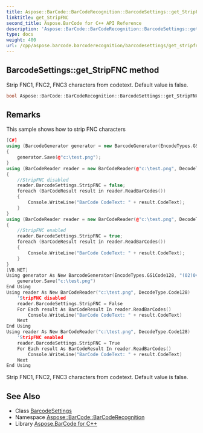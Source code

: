 ```yaml
---
title: Aspose::BarCode::BarCodeRecognition::BarcodeSettings::get_StripFNC method
linktitle: get_StripFNC
second_title: Aspose.BarCode for C++ API Reference
description: 'Aspose::BarCode::BarCodeRecognition::BarcodeSettings::get_StripFNC method. Strip FNC1, FNC2, FNC3 characters from codetext. Default value is false in C++.'
type: docs
weight: 400
url: /cpp/aspose.barcode.barcoderecognition/barcodesettings/get_stripfnc/
---
```

## BarcodeSettings::get_StripFNC method


Strip FNC1, FNC2, FNC3 characters from codetext. Default value is false.

```cpp
bool Aspose::BarCode::BarCodeRecognition::BarcodeSettings::get_StripFNC()
```

## Remarks


This sample shows how to strip FNC characters 
```cpp
[C#]
using (BarcodeGenerator generator = new BarcodeGenerator(EncodeTypes.GS1Code128, "(02)04006664241007(37)1(400)7019590754"))
{
    generator.Save(@"c:\test.png");
}
using (BarCodeReader reader = new BarCodeReader(@"c:\test.png", DecodeType.Code128))
{
    //StripFNC disabled
    reader.BarcodeSettings.StripFNC = false;
    foreach (BarCodeResult result in reader.ReadBarCodes())
    {
        Console.WriteLine("BarCode CodeText: " + result.CodeText);
    }
}
using (BarCodeReader reader = new BarCodeReader(@"c:\test.png", DecodeType.Code128))
{
    //StripFNC enabled
    reader.BarcodeSettings.StripFNC = true;
    foreach (BarCodeResult result in reader.ReadBarCodes())
    {
        Console.WriteLine("BarCode CodeText: " + result.CodeText);
    }
}
[VB.NET]
Using generator As New BarcodeGenerator(EncodeTypes.GS1Code128, "(02)04006664241007(37)1(400)7019590754")
    generator.Save("c:\test.png")
End Using
Using reader As New BarCodeReader("c:\test.png", DecodeType.Code128)
    'StripFNC disabled
    reader.BarcodeSettings.StripFNC = False
    For Each result As BarCodeResult In reader.ReadBarCodes()
        Console.WriteLine("BarCode CodeText: " + result.CodeText)
    Next
End Using
Using reader As New BarCodeReader("c:\test.png", DecodeType.Code128)
    'StripFNC enabled
    reader.BarcodeSettings.StripFNC = True
    For Each result As BarCodeResult In reader.ReadBarCodes()
        Console.WriteLine("BarCode CodeText: " + result.CodeText)
    Next
End Using
```


Strip FNC1, FNC2, FNC3 characters from codetext. Default value is false.



## See Also

* Class [BarcodeSettings](../)
* Namespace [Aspose::BarCode::BarCodeRecognition](../../)
* Library [Aspose.BarCode for C++](../../../)
